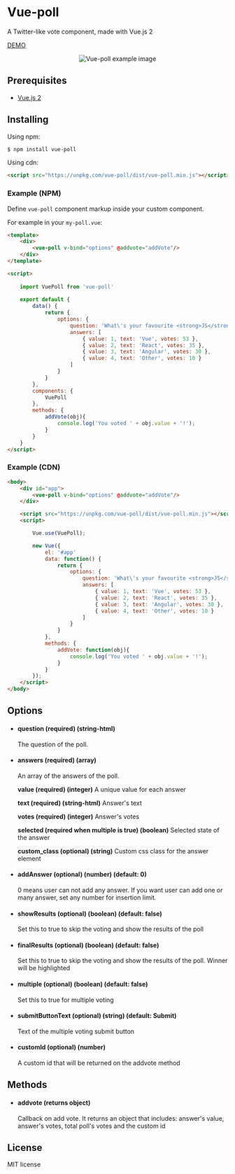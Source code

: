 # Vue-poll

A Twitter-like vote component, made with Vue.js 2

[DEMO](https://rawgit.com/ppietris/vue-poll/master/index.html)

<p align="center">
  <img src="https://github.com/ppietris/vue-poll/blob/master/vue-poll-example.jpg?raw=true" alt="Vue-poll example image"/>
</p>

## Prerequisites
- [Vue.js 2](https://vuejs.org/)

## Installing

Using npm:

```bash
$ npm install vue-poll
```

Using cdn:

```html
<script src="https://unpkg.com/vue-poll/dist/vue-poll.min.js"></script>
```



### Example (NPM)

Define `vue-poll` component markup inside your custom component.

For example in your `my-poll.vue`:

```html
<template>
    <div>
        <vue-poll v-bind="options" @addvote="addVote"/>
    </div>
</template>

<script> 
    
    import VuePoll from 'vue-poll'
    
    export default {        
        data() {
            return {
                options: {
                    question: 'What\'s your favourite <strong>JS</strong> framework?',
                    answers: [
                        { value: 1, text: 'Vue', votes: 53 },
                        { value: 2, text: 'React', votes: 35 },
                        { value: 3, text: 'Angular', votes: 30 },
                        { value: 4, text: 'Other', votes: 10 } 
                    ]
                }
            }
        },
        components: {
            VuePoll
        },
        methods: {
            addVote(obj){
                console.log('You voted ' + obj.value + '!');
            }
        }
    }
</script>
```
### Example (CDN)

```html
<body>
    <div id="app">
        <vue-poll v-bind="options" @addvote="addVote"/>
    </div>

    <script src="https://unpkg.com/vue-poll/dist/vue-poll.min.js"></script>
    <script> 

        Vue.use(VuePoll);

        new Vue({
            el: '#app'
            data: function() {
                return {
                    options: {
                        question: 'What\'s your favourite <strong>JS</strong> framework?',
                        answers: [
                            { value: 1, text: 'Vue', votes: 53 },
                            { value: 2, text: 'React', votes: 35 },
                            { value: 3, text: 'Angular', votes: 30 },
                            { value: 4, text: 'Other', votes: 10 } 
                        ]
                    }
                }
            },
            methods: {
                addVote: function(obj){
                    console.log('You voted ' + obj.value + '!');
                }
            }
        });
    </script>
</body>
```
## Options

- #### question (required) (string-html)
  The question of the poll. 

- #### answers (required) (array)
  An array of the answers of the poll. 

  **value (required) (integer)**
  A unique value for each answer
  
  **text (required) (string-html)**
  Answer's text
  
  **votes (required) (integer)**
  Answer's votes
  
  **selected (required when multiple is true) (boolean)**
  Selected state of the answer
  
  **custom_class (optional) (string)**
  Custom css class for the answer element

- #### addAnswer (optional) (number) (default: 0)
  0 means user can not add any answer. 
  If you want user can add one or many answer, set any number for insertion limit.

- #### showResults (optional) (boolean) (default: false)
  Set this to true to skip the voting and show the results of the poll
  
- #### finalResults (optional) (boolean) (default: false)
  Set this to true to skip the voting and show the results of the poll. Winner will be highlighted

- #### multiple (optional) (boolean) (default: false)
  Set this to true for multiple voting
  
- #### submitButtonText (optional) (string) (default: Submit)
  Text of the multiple voting submit button

- #### customId (optional) (number)
  A custom id that will be returned on the addvote method

## Methods

- #### addvote (returns object)
  Callback on add vote. It returns an object that includes: answer's value, answer's votes, total poll's votes and the custom id 

## License
MIT license